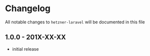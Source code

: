 # Changelog

All notable changes to `hetzner-laravel` will be documented in this file

## 1.0.0 - 201X-XX-XX

- initial release
